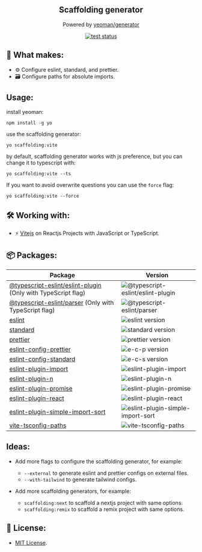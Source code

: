 <div align='center'>
 <h2><b>Scaffolding generator</b></h2>
 <p>Powered by <a href='https://github.com/yeoman/generator' target='_blank'>yeoman/generator</a></p>
 <a href='https://github.com/david-ponc/scaffolding-generator/actions/workflows/CI.yml'>
  <img src='https://github.com/david-ponc/scaffolding-generator/actions/workflows/CI.yml/badge.svg?branch=main' alt="test status">
 </a>
</div>

## 🚀 What makes:

- ⚙️ Configure eslint, standard, and prettier.
- 🗃️ Configure paths for absolute imports.

## Usage:

install yeoman:

```
npm install -g yo
```

use the scaffolding generator:

```
yo scaffolding:vite
```

by default, scaffolding generator works with js preference, but you can change it to typescript with:

```
yo scaffolding:vite --ts
```

If you want to avoid overwrite questions you can use the `force` flag:

```
yo scaffolding:vite --force
```

## 🛠️ Working with:

- ⚡ [Vitejs](https://vitejs.dev/) on Reactjs Projects with JavaScript or TypeScript.

## 📦 Packages:

| Package                                                                                         | Version                                                                                                |
| ----------------------------------------------------------------------------------------------- | ------------------------------------------------------------------------------------------------------ |
| [@typescript-eslint/eslint-plugin]() (Only with TypeScript flag)                                | ![@typescript-eslint/eslint-plugin](https://img.shields.io/npm/v/@typescript-eslint/eslint-plugin.svg) |
| [@typescript-eslint/parser]() (Only with TypeScript flag)                                       | ![@typescript-eslint/parser](https://img.shields.io/npm/v/@typescript-eslint/parser.svg)               |
| [eslint](https://github.com/eslint/eslint)                                                      | ![eslint version](https://img.shields.io/npm/v/eslint.svg)                                             |
| [standard](https://github.com/standard/standard)                                                | ![standard version](https://img.shields.io/npm/v/standard.svg)                                         |
| [prettier](https://github.com/prettier/prettier)                                                | ![prettier version](https://img.shields.io/npm/v/prettier.svg)                                         |
| [eslint-config-prettier](https://github.com/prettier/eslint-config-prettier)                    | ![e-c-p version](https://img.shields.io/npm/v/eslint-config-prettier.svg)                              |
| [eslint-config-standard](https://github.com/standard/eslint-config-standard)                    | ![e-c-s version](https://img.shields.io/npm/v/eslint-config-standard.svg)                              |
| [eslint-plugin-import](https://github.com/import-js/eslint-plugin-import)                       | ![eslint-plugin-import](https://img.shields.io/npm/v/eslint-plugin-import.svg)                         |
| [eslint-plugin-n](https://github.com/weiran-zsd/eslint-plugin-node)                             | ![eslint-plugin-n](https://img.shields.io/npm/v/eslint-plugin-n.svg)                                   |
| [eslint-plugin-promise](https://github.com/xjamundx/eslint-plugin-promise)                      | ![eslint-plugin-promise](https://img.shields.io/npm/v/eslint-plugin-promise.svg)                       |
| [eslint-plugin-react](https://github.com/jsx-eslint/eslint-plugin-react)                        | ![eslint-plugin-react](https://img.shields.io/npm/v/eslint-plugin-react.svg)                           |
| [eslint-plugin-simple-import-sort](https://github.com/lydell/eslint-plugin-simple-import-sort/) | ![eslint-plugin-simple-import-sort](https://img.shields.io/npm/v/eslint-plugin-simple-import-sort.svg) |
| [vite-tsconfig-paths](https://github.com/aleclarson/vite-tsconfig-paths)                        | ![vite-tsconfig-paths](https://img.shields.io/npm/v/vite-tsconfig-paths.svg)                           |

## Ideas:

- Add more flags to configure the scaffolding generator, for example:

  - `--external` to generate eslint and prettier configs on external files.
  - `--with-tailwind` to generate tailwind configs.

- Add more scaffolding generators, for example:
  - `scaffolding:next` to scaffold a nextjs project with same options.
  - `scaffolding:remix` to scaffold a remix project with same options.

## 🔑 License:

- [MIT License](https://github.com/david-ponc/scaffolding-generator/blob/main/LICENSE).
